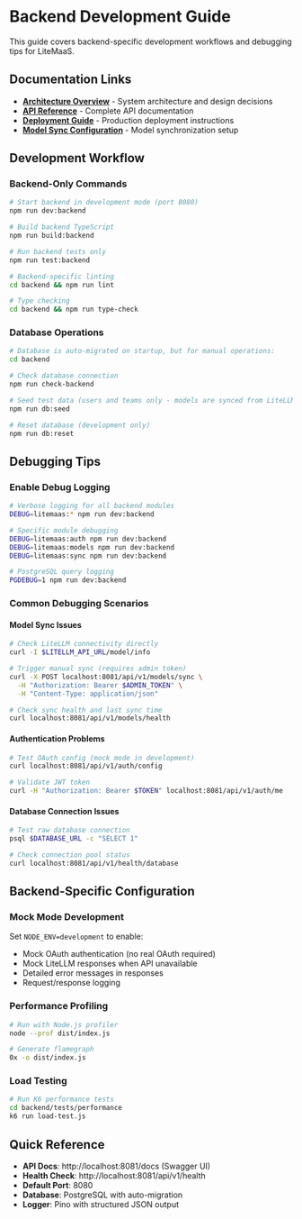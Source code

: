 # Backend Development Guide

This guide covers backend-specific development workflows and debugging tips for LiteMaaS.

## Documentation Links

- **[Architecture Overview](../architecture/README.md)** - System architecture and design decisions
- **[API Reference](../api/README.md)** - Complete API documentation
- **[Deployment Guide](../deployment/backend-deployment.md)** - Production deployment instructions
- **[Model Sync Configuration](../../backend/docs/MODEL_SYNC_CONFIG.md)** - Model synchronization setup

## Development Workflow

### Backend-Only Commands

```bash
# Start backend in development mode (port 8080)
npm run dev:backend

# Build backend TypeScript
npm run build:backend

# Run backend tests only
npm run test:backend

# Backend-specific linting
cd backend && npm run lint

# Type checking
cd backend && npm run type-check
```

### Database Operations

```bash
# Database is auto-migrated on startup, but for manual operations:
cd backend

# Check database connection
npm run check-backend

# Seed test data (users and teams only - models are synced from LiteLLM)
npm run db:seed

# Reset database (development only)
npm run db:reset
```

## Debugging Tips

### Enable Debug Logging

```bash
# Verbose logging for all backend modules
DEBUG=litemaas:* npm run dev:backend

# Specific module debugging
DEBUG=litemaas:auth npm run dev:backend
DEBUG=litemaas:models npm run dev:backend
DEBUG=litemaas:sync npm run dev:backend

# PostgreSQL query logging
PGDEBUG=1 npm run dev:backend
```

### Common Debugging Scenarios

#### Model Sync Issues

```bash
# Check LiteLLM connectivity directly
curl -I $LITELLM_API_URL/model/info

# Trigger manual sync (requires admin token)
curl -X POST localhost:8081/api/v1/models/sync \
  -H "Authorization: Bearer $ADMIN_TOKEN" \
  -H "Content-Type: application/json"

# Check sync health and last sync time
curl localhost:8081/api/v1/models/health
```

#### Authentication Problems

```bash
# Test OAuth config (mock mode in development)
curl localhost:8081/api/v1/auth/config

# Validate JWT token
curl -H "Authorization: Bearer $TOKEN" localhost:8081/api/v1/auth/me
```

#### Database Connection Issues

```bash
# Test raw database connection
psql $DATABASE_URL -c "SELECT 1"

# Check connection pool status
curl localhost:8081/api/v1/health/database
```

## Backend-Specific Configuration

### Mock Mode Development

Set `NODE_ENV=development` to enable:

- Mock OAuth authentication (no real OAuth required)
- Mock LiteLLM responses when API unavailable
- Detailed error messages in responses
- Request/response logging

### Performance Profiling

```bash
# Run with Node.js profiler
node --prof dist/index.js

# Generate flamegraph
0x -o dist/index.js
```

### Load Testing

```bash
# Run K6 performance tests
cd backend/tests/performance
k6 run load-test.js
```

## Quick Reference

- **API Docs**: http://localhost:8081/docs (Swagger UI)
- **Health Check**: http://localhost:8081/api/v1/health
- **Default Port**: 8080
- **Database**: PostgreSQL with auto-migration
- **Logger**: Pino with structured JSON output
